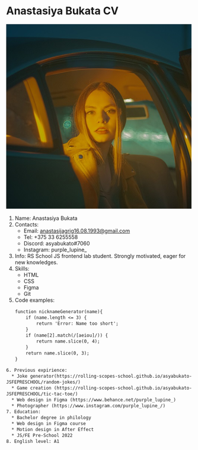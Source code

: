 # Anastasiya Bukata CV
![](assets/avatar.jpg)
1. Name: Anastasiya Bukata
2. Contacts:
    * Email: anastasijagrig16.08.1993@gmail.com
    * Tel: +375 33 6255558
    * Discord: asyabukato#7060
    * Instagram: purple_lupine_
3. Info: RS School JS frontend lab student. Strongly motivated, eager for new knowledges.
4. Skills:
    * HTML
    * CSS
    * Figma
    * Git
5. Code examples:
    ```
    function nicknameGenerator(name){
        if (name.length <= 3) {
            return 'Error: Name too short';
        }
        if (name[2].match(/[aeiou]/)) {
            return name.slice(0, 4);
        }
        return name.slice(0, 3);  
    }
  ```
6. Previous expirience:
    * Joke generator(https://rolling-scopes-school.github.io/asyabukato-JSFEPRESCHOOL/random-jokes/)
    * Game creation (https://rolling-scopes-school.github.io/asyabukato-JSFEPRESCHOOL/tic-tac-toe/)
    * Web design in Figma (https://www.behance.net/purple_lupine_)
    * Photographer (https://www.instagram.com/purple_lupine_/)
7. Education:
    * Bachelor degree in philology
    * Web design in Figma course
    * Motion design in After Effect
    * JS/FE Pre-School 2022
8. English level: A1